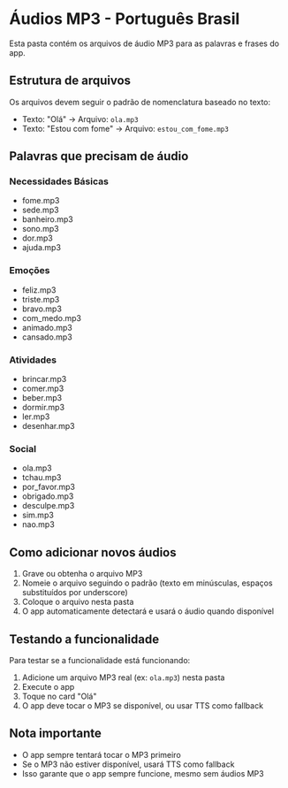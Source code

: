 # Áudios MP3 - Português Brasil

Esta pasta contém os arquivos de áudio MP3 para as palavras e frases do app.

## Estrutura de arquivos

Os arquivos devem seguir o padrão de nomenclatura baseado no texto:
- Texto: "Olá" → Arquivo: `ola.mp3`
- Texto: "Estou com fome" → Arquivo: `estou_com_fome.mp3`

## Palavras que precisam de áudio

### Necessidades Básicas
- fome.mp3
- sede.mp3
- banheiro.mp3
- sono.mp3
- dor.mp3
- ajuda.mp3

### Emoções
- feliz.mp3
- triste.mp3
- bravo.mp3
- com_medo.mp3
- animado.mp3
- cansado.mp3

### Atividades
- brincar.mp3
- comer.mp3
- beber.mp3
- dormir.mp3
- ler.mp3
- desenhar.mp3

### Social
- ola.mp3
- tchau.mp3
- por_favor.mp3
- obrigado.mp3
- desculpe.mp3
- sim.mp3
- nao.mp3

## Como adicionar novos áudios

1. Grave ou obtenha o arquivo MP3
2. Nomeie o arquivo seguindo o padrão (texto em minúsculas, espaços substituídos por underscore)
3. Coloque o arquivo nesta pasta
4. O app automaticamente detectará e usará o áudio quando disponível

## Testando a funcionalidade

Para testar se a funcionalidade está funcionando:

1. Adicione um arquivo MP3 real (ex: `ola.mp3`) nesta pasta
2. Execute o app
3. Toque no card "Olá" 
4. O app deve tocar o MP3 se disponível, ou usar TTS como fallback

## Nota importante

- O app sempre tentará tocar o MP3 primeiro
- Se o MP3 não estiver disponível, usará TTS como fallback
- Isso garante que o app sempre funcione, mesmo sem áudios MP3

